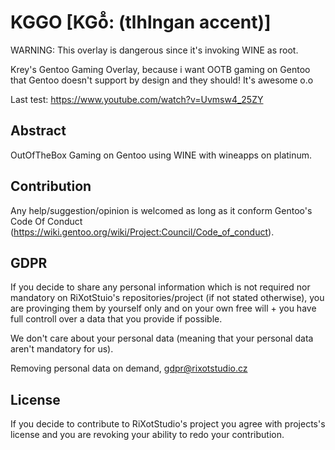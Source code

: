 # KGGO [KGō̊: (tlhlngan accent)]

WARNING: This overlay is dangerous since it's invoking WINE as root.

Krey's Gentoo Gaming Overlay, because i want OOTB gaming on Gentoo that Gentoo doesn't support by design and they should! It's awesome o.o

Last test: https://www.youtube.com/watch?v=Uvmsw4_25ZY

## Abstract
OutOfTheBox Gaming on Gentoo using WINE with wineapps on platinum.

## Contribution
Any help/suggestion/opinion is welcomed as long as it conform Gentoo's Code Of Conduct (https://wiki.gentoo.org/wiki/Project:Council/Code_of_conduct).

## GDPR
If you decide to share any personal information which is not required nor mandatory on RiXotStuio's repositories/project (if not stated otherwise), you are provinging them by yourself only and on your own free will + you have full controll over a data that you provide if possible.

We don't care about your personal data (meaning that your personal data aren't mandatory for us).

Removing personal data on demand, gdpr@rixotstudio.cz

## License 
If you decide to contribute to RiXotStudio's project you agree with projects's license and you are revoking your ability to redo your contribution.
